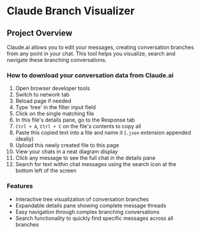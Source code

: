 # Claude Branch Visualizer

## Project Overview

Claude.ai allows you to edit your messages, creating conversation branches from any point in your chat. This tool helps you visualize, search and navigate these branching conversations.

### **How to download your conversation data from Claude.ai**

1. Open browser developer tools
2. Switch to network tab
3. Reload page if needed
4. Type 'tree' in the filter input field
5. Click on the single matching file
6. In this file's details pane, go to the Response tab
7. `Ctrl + A`, `Ctrl + C` on the file's contents to copy all
8. Paste this copied text into a file and name it (`.json` extension appended ideally)
9. Upload this newly created file to this page
10. View your chats in a neat diagram display
11. Click any message to see the full chat in the details pane
12. Search for text within chat messages using the search icon at the bottom left of the screen

### **Features**

- Interactive tree visualization of conversation branches
- Expandable details pane showing complete message threads
- Easy navigation through complex branching conversations
- Search functionality to quickly find specific messages across all branches

